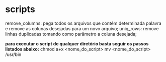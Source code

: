 # scripts

remove_columns: pega todos os arquivos que contém determinada palavra e remove as colunas desejadas para um novo arquivo;
uniq_rows: remove linhas duplicadas tomando como parâmetro a coluna desejada;


**para executar o script de qualquer diretório basta seguir os passos listados abaixo:**
  chmod a+x <nome_do_script>
  mv <nome_do_script> /usr/bin

